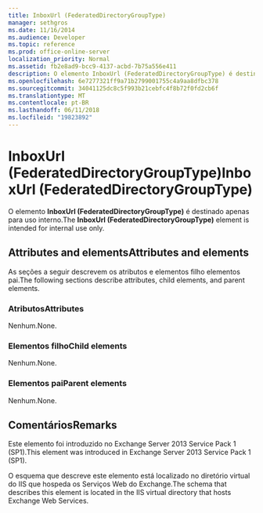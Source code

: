 ```yaml
---
title: InboxUrl (FederatedDirectoryGroupType)
manager: sethgros
ms.date: 11/16/2014
ms.audience: Developer
ms.topic: reference
ms.prod: office-online-server
localization_priority: Normal
ms.assetid: fb2e8ad9-bcc9-4137-acbd-7b75a556e411
description: O elemento InboxUrl (FederatedDirectoryGroupType) é destinado apenas para uso interno.
ms.openlocfilehash: 6e7277321ff9a71b2799001755c4a9aa8dfbc378
ms.sourcegitcommit: 34041125dc8c5f993b21cebfc4f8b72f0fd2cb6f
ms.translationtype: MT
ms.contentlocale: pt-BR
ms.lasthandoff: 06/11/2018
ms.locfileid: "19823892"
---
```

# <a name="inboxurl-federateddirectorygrouptype"></a><span data-ttu-id="2508b-103">InboxUrl (FederatedDirectoryGroupType)</span><span class="sxs-lookup"><span data-stu-id="2508b-103">InboxUrl (FederatedDirectoryGroupType)</span></span>

<span data-ttu-id="2508b-104">O elemento **InboxUrl (FederatedDirectoryGroupType)** é destinado apenas para uso interno.</span><span class="sxs-lookup"><span data-stu-id="2508b-104">The **InboxUrl (FederatedDirectoryGroupType)** element is intended for internal use only.</span></span> 

## <a name="attributes-and-elements"></a><span data-ttu-id="2508b-105">Attributes and elements</span><span class="sxs-lookup"><span data-stu-id="2508b-105">Attributes and elements</span></span>

<span data-ttu-id="2508b-106">As seções a seguir descrevem os atributos e elementos filho elementos pai.</span><span class="sxs-lookup"><span data-stu-id="2508b-106">The following sections describe attributes, child elements, and parent elements.</span></span>
  
### <a name="attributes"></a><span data-ttu-id="2508b-107">Atributos</span><span class="sxs-lookup"><span data-stu-id="2508b-107">Attributes</span></span>

<span data-ttu-id="2508b-108">Nenhum.</span><span class="sxs-lookup"><span data-stu-id="2508b-108">None.</span></span>
  
### <a name="child-elements"></a><span data-ttu-id="2508b-109">Elementos filho</span><span class="sxs-lookup"><span data-stu-id="2508b-109">Child elements</span></span>

<span data-ttu-id="2508b-110">Nenhum.</span><span class="sxs-lookup"><span data-stu-id="2508b-110">None.</span></span>
  
### <a name="parent-elements"></a><span data-ttu-id="2508b-111">Elementos pai</span><span class="sxs-lookup"><span data-stu-id="2508b-111">Parent elements</span></span>

<span data-ttu-id="2508b-112">Nenhum.</span><span class="sxs-lookup"><span data-stu-id="2508b-112">None.</span></span>
  
## <a name="remarks"></a><span data-ttu-id="2508b-113">Comentários</span><span class="sxs-lookup"><span data-stu-id="2508b-113">Remarks</span></span>

<span data-ttu-id="2508b-114">Este elemento foi introduzido no Exchange Server 2013 Service Pack 1 (SP1).</span><span class="sxs-lookup"><span data-stu-id="2508b-114">This element was introduced in Exchange Server 2013 Service Pack 1 (SP1).</span></span>
  
<span data-ttu-id="2508b-115">O esquema que descreve este elemento está localizado no diretório virtual do IIS que hospeda os Serviços Web do Exchange.</span><span class="sxs-lookup"><span data-stu-id="2508b-115">The schema that describes this element is located in the IIS virtual directory that hosts Exchange Web Services.</span></span>
  

